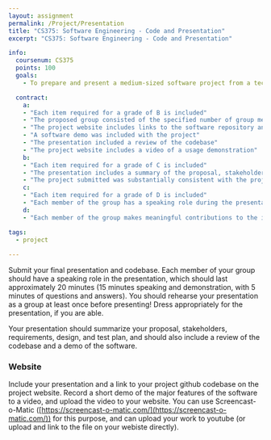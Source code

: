 ```yaml
---
layout: assignment
permalink: /Project/Presentation
title: "CS375: Software Engineering - Code and Presentation"
excerpt: "CS375: Software Engineering - Code and Presentation"

info:
  coursenum: CS375
  points: 100
  goals:
    - To prepare and present a medium-sized software project from a technical and user perspective

  contract:
    a: 
    - "Each item required for a grade of B is included"
    - "The proposed group consisted of the specified number of group members"
    - "The project website includes links to the software repository and all relevant documents from the course"
    - "A software demo was included with the project"
    - "The presentation included a review of the codebase"
    - "The project website includes a video of a usage demonstration"
    b:
    - "Each item required for a grade of C is included"
    - "The presentation includes a summary of the proposal, stakeholders, requirements, design, and test plan"
    - "The project submitted was substantially consistent with the project proposed to and approved by the Professor"
    c:
    - "Each item required for a grade of D is included"
    - "Each member of the group has a speaking role during the presentation"
    d:
    - "Each member of the group makes meaningful contributions to the implementation of the project, demonstrated through version control commits or comments in the code"

tags:
  - project
  
---
```


Submit your final presentation and codebase.  Each member of your group should have a speaking role in the presentation, which should last approximately 20 minutes (15 minutes speaking and demonstration, with 5 minutes of questions and answers).  You should rehearse your presentation as a group at least once before presenting!  Dress appropriately for the presentation, if you are able.

Your presentation should summarize your proposal, stakeholders, requirements, design, and test plan, and should also include a review of the codebase and a demo of the software.

### Website

Include your presentation and a link to your project github codebase on the project website.  Record a short demo of the major features of the software to a video, and upload the video to your website.  You can use Screencast-o-Matic ([https://screencast-o-matic.com/](https://screencast-o-matic.com/)) for this purpose, and can upload your work to youtube (or upload and link to the file on your webiste directly).